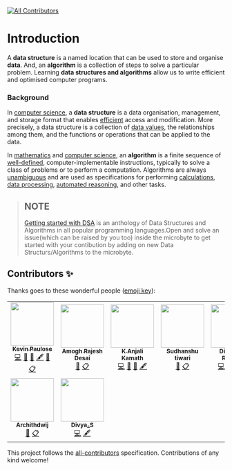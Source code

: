 <!-- ALL-CONTRIBUTORS-BADGE:START - Do not remove or modify this section -->
[![All Contributors](https://img.shields.io/badge/all_contributors-9-orange.svg?style=flat-square)](#contributors-)
<!-- ALL-CONTRIBUTORS-BADGE:END -->

# Introduction

A **data structure** is a named location that can be used to store and organise **data**. And, an **algorithm** is a collection of steps to solve a particular problem. Learning **data structures and algorithms** allow us to write efficient and optimised computer programs.

### Background

In [computer science](https://en.wikipedia.org/wiki/Computer_science), a **data structure** is a data organisation, management, and storage format that enables [efficient](https://en.wikipedia.org/wiki/Algorithmic_efficiency) access and modification. More precisely, a data structure is a collection of [data values](https://en.wikipedia.org/wiki/Data), the relationships among them, and the functions or operations that can be applied to the data.

In [mathematics](https://en.wikipedia.org/wiki/Mathematics) and [computer science](https://en.wikipedia.org/wiki/Computer_science), an **algorithm** is a finite sequence of [well-defined](https://en.wikipedia.org/wiki/Well-defined), computer-implementable instructions, typically to solve a class of problems or to perform a computation. Algorithms are always [unambiguous](https://en.wikipedia.org/wiki/Unambiguous) and are used as specifications for performing [calculations](https://en.wikipedia.org/wiki/Calculation), [data processing](https://en.wikipedia.org/wiki/Data_processing), [automated reasoning](https://en.wikipedia.org/wiki/Automated_reasoning), and other tasks.

> ## NOTE
>[Getting started with DSA](https://github.com/Crio-Bytes/DSA/tree/main/Getting%20Started%20with%20DSA) is an anthology of Data Structures and Algorithms in all popular programming languages.Open and solve an issue(which can be raised by you too) inside the microbyte to get started with your contibution by adding on new Data Structurs/Algorithms to the microbyte.

## Contributors ✨

Thanks goes to these wonderful people ([emoji key](https://allcontributors.org/docs/en/emoji-key)):

<!-- ALL-CONTRIBUTORS-LIST:START - Do not remove or modify this section -->
<!-- prettier-ignore-start -->
<!-- markdownlint-disable -->
<table>
  <tr>
    <td align="center"><a href="https://kevinpaulose05.github.io/"><img src="https://avatars3.githubusercontent.com/u/64629493?v=4" width="100px;" alt=""/><br /><sub><b>Kevin Paulose</b></sub></a><br /><a href="https://github.com/Crio-Bytes/DSA/commits?author=Kevinpaulose05" title="Code">💻</a> <a href="https://github.com/Crio-Bytes/DSA/commits?author=Kevinpaulose05" title="Documentation">📖</a> <a href="#ideas-Kevinpaulose05" title="Ideas, Planning, & Feedback">🤔</a> <a href="#content-Kevinpaulose05" title="Content">🖋</a> <a href="https://github.com/Crio-Bytes/DSA/pulls?q=is%3Apr+reviewed-by%3AKevinpaulose05" title="Reviewed Pull Requests">👀</a> <a href="#eventOrganizing-Kevinpaulose05" title="Event Organizing">📋</a></td>
    <td align="center"><a href="https://github.com/amoghrajesh"><img src="https://avatars2.githubusercontent.com/u/35884252?v=4" width="100px;" alt=""/><br /><sub><b>Amogh Rajesh Desai</b></sub></a><br /><a href="https://github.com/Crio-Bytes/DSA/pulls?q=is%3Apr+reviewed-by%3Aamoghrajesh" title="Reviewed Pull Requests">👀</a> <a href="#eventOrganizing-amoghrajesh" title="Event Organizing">📋</a></td>
    <td align="center"><a href="https://github.com/Anjalikamath"><img src="https://avatars3.githubusercontent.com/u/41792345?v=4" width="100px;" alt=""/><br /><sub><b>K Anjali Kamath</b></sub></a><br /><a href="https://github.com/Crio-Bytes/DSA/commits?author=Anjalikamath" title="Code">💻</a> <a href="https://github.com/Crio-Bytes/DSA/commits?author=Anjalikamath" title="Documentation">📖</a> <a href="#ideas-Anjalikamath" title="Ideas, Planning, & Feedback">🤔</a> <a href="#content-Anjalikamath" title="Content">🖋</a></td>
    <td align="center"><a href="https://www.youtube.com/channel/UC9eDh5ByrCT2WinIji5Qyig"><img src="https://avatars2.githubusercontent.com/u/62458868?v=4" width="100px;" alt=""/><br /><sub><b>Sudhanshu tiwari</b></sub></a><br /><a href="https://github.com/Crio-Bytes/DSA/pulls?q=is%3Apr+reviewed-by%3Asudhanshutiwari264" title="Reviewed Pull Requests">👀</a> <a href="#eventOrganizing-sudhanshutiwari264" title="Event Organizing">📋</a></td>
    <td align="center"><a href="https://www.divyanshrastogi.xyz/"><img src="https://avatars3.githubusercontent.com/u/54467001?v=4" width="100px;" alt=""/><br /><sub><b>Divyansh Rastogi</b></sub></a><br /><a href="https://github.com/Crio-Bytes/DSA/commits?author=divyanshrastogi51" title="Code">💻</a> <a href="https://github.com/Crio-Bytes/DSA/commits?author=divyanshrastogi51" title="Documentation">📖</a> <a href="#ideas-divyanshrastogi51" title="Ideas, Planning, & Feedback">🤔</a> <a href="#content-divyanshrastogi51" title="Content">🖋</a></td>
    <td align="center"><a href="https://crio.do/"><img src="https://avatars0.githubusercontent.com/u/51743602?v=4" width="100px;" alt=""/><br /><sub><b>Crio.Do</b></sub></a><br /><a href="#eventOrganizing-CrioDo" title="Event Organizing">📋</a></td>
    <td align="center"><a href="http://ak-shaw-portfolio.netlify.app"><img src="https://avatars0.githubusercontent.com/u/51538194?v=4" width="100px;" alt=""/><br /><sub><b>Ayush Kumar Shaw</b></sub></a><br /><a href="https://github.com/Crio-Bytes/DSA/commits?author=Ak-Shaw" title="Code">💻</a> <a href="https://github.com/Crio-Bytes/DSA/commits?author=Ak-Shaw" title="Documentation">📖</a> <a href="#eventOrganizing-Ak-Shaw" title="Event Organizing">📋</a> <a href="#ideas-Ak-Shaw" title="Ideas, Planning, & Feedback">🤔</a> <a href="#maintenance-Ak-Shaw" title="Maintenance">🚧</a> <a href="https://github.com/Crio-Bytes/DSA/pulls?q=is%3Apr+reviewed-by%3AAk-Shaw" title="Reviewed Pull Requests">👀</a></td>
  </tr>
  <tr>
    <td align="center"><a href="https://github.com/archithdwij"><img src="https://avatars1.githubusercontent.com/u/30730368?v=4" width="100px;" alt=""/><br /><sub><b>Archithdwij</b></sub></a><br /><a href="https://github.com/Crio-Bytes/DSA/pulls?q=is%3Apr+reviewed-by%3Aarchithdwij" title="Reviewed Pull Requests">👀</a> <a href="#eventOrganizing-archithdwij" title="Event Organizing">📋</a></td>
    <td align="center"><a href="https://github.com/DivyaSaravanan"><img src="https://avatars2.githubusercontent.com/u/42182403?v=4" width="100px;" alt=""/><br /><sub><b>Divya_S</b></sub></a><br /><a href="https://github.com/Crio-Bytes/DSA/commits?author=DivyaSaravanan" title="Code">💻</a> <a href="#content-DivyaSaravanan" title="Content">🖋</a></td>
  </tr>
</table>

<!-- markdownlint-enable -->
<!-- prettier-ignore-end -->
<!-- ALL-CONTRIBUTORS-LIST:END -->

This project follows the [all-contributors](https://github.com/all-contributors/all-contributors) specification. Contributions of any kind welcome!
